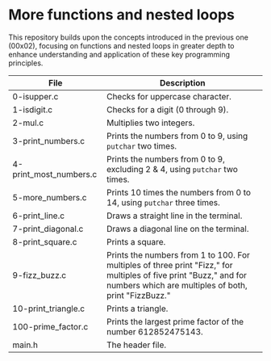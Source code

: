 # More functions and nested loops 

This repository builds upon the concepts introduced in the previous one (00x02), focusing on functions and nested loops in greater depth to enhance understanding and application of these key programming principles.

| File                   | Description                                                                                                         |
|------------------------|---------------------------------------------------------------------------------------------------------------------|
| 0-isupper.c            | Checks for uppercase character.                                                                                    |
| 1-isdigit.c            | Checks for a digit (0 through 9).                                                                                 |
| 2-mul.c                | Multiplies two integers.                                                                                           |
| 3-print_numbers.c      | Prints the numbers from 0 to 9, using `putchar` two times.                                                        |
| 4-print_most_numbers.c | Prints the numbers from 0 to 9, excluding 2 & 4, using `putchar` two times.                                       |
| 5-more_numbers.c       | Prints 10 times the numbers from 0 to 14, using `putchar` three times.                                            |
| 6-print_line.c         | Draws a straight line in the terminal.                                                                             |
| 7-print_diagonal.c     | Draws a diagonal line on the terminal.                                                                             |
| 8-print_square.c       | Prints a square.                                                                                                   |
| 9-fizz_buzz.c          | Prints the numbers from 1 to 100. For multiples of three print "Fizz," for multiples of five print "Buzz," and for numbers which are multiples of both, print "FizzBuzz." |
| 10-print_triangle.c     | Prints a triangle.                                                                                                 |
| 100-prime_factor.c     | Prints the largest prime factor of the number 612852475143.                                                       |                                                                                               |
| main.h                 | The header file.                                                                                                   |




